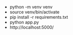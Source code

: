 - python -m venv venv
- source venv/bin/activate
- pip install -r requirements.txt
- python app.py
- http://localhost:5000/
